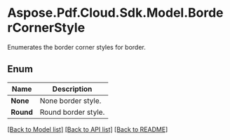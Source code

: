 ﻿# Aspose.Pdf.Cloud.Sdk.Model.BorderCornerStyle
Enumerates the border corner styles for border.

## Enum

 Name | Description
------------ | ------------
**None** | None border style.
**Round** | Round border style.


[[Back to Model list]](../README.md#documentation-for-models) [[Back to API list]](../README.md#documentation-for-api-endpoints) [[Back to README]](../README.md)

